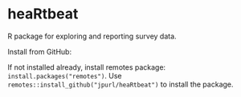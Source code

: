 # heaRtbeat
R package for exploring and reporting survey data.

Install from GitHub:

If not installed already, install remotes package: `install.packages("remotes")`.
Use `remotes::install_github("jpurl/heaRtbeat")` to install the package.

